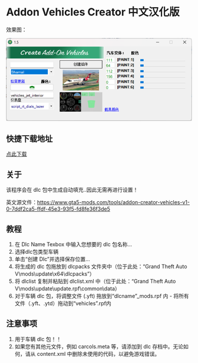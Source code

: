 # Addon Vehicles Creator 中文汉化版
效果图：

![汉化效果图](https://github.com/xiumuzdiao/Addon-Vehicles-Creator_Chinese/blob/main/picture/20240521_174835.png)

## 快捷下载地址
[点此下载](https://github.com/xiumuzdiao/Addon-Vehicles-Creator_Chinese/releases/tag/1.5.0)

## 关于
该程序会在 dlc 包中生成自动填充..因此无需再进行设置！

英文源文件：https://www.gta5-mods.com/tools/addon-creator-vehicles-v1-0-7ddf2ca5-ffdf-45e3-93f5-fd8fe36f3de5

## 教程
1. 在 Dlc Name Texbox 中输入您想要的 dlc 包名称...
2. 选择dlc包类型车辆
3. 单击“创建 Dlc”并选择保存位置...
4. 将生成的 dlc 包拖放到 dlcpacks 文件夹中（位于此处：“Grand Theft Auto V\mods\update\x64\dlcpacks”）
5. 将 dlclist 复制并粘贴到 dlclist.xml 中（位于此处：“Grand Theft Auto V\mods\update\update.rpf\common\data）
6. 对于车辆 dlc 包，将调整文件 (.yft) 拖放到“dlcname”_mods.rpf 内 - 将所有文件（.yft、.ytd）拖动到“vehicles”.rpf内

## 注意事项
1. 用于车辆 dlc 包！！
2. 如果您有其他元文件，例如 carcols.meta 等，请添加到 dlc 存档中。无论如何，请从 content.xml 中删除未使用的代码，以避免游戏错误。
